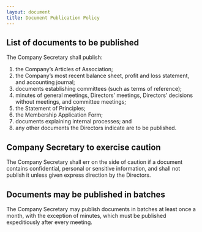 ```yaml
---
layout: document
title: Document Publication Policy
---
```


## List of documents to be published

The Company Secretary shall publish:

1. the Company’s Articles of Association;
2. the Company’s most recent balance sheet, profit and loss statement, and accounting journal;
3. documents establishing committees (such as terms of reference);
4. minutes of general meetings, Directors’ meetings, Directors’ decisions without meetings, and committee meetings;
5. the Statement of Principles;
6. the Membership Application Form;
7. documents explaining internal processes; and
8. any other documents the Directors indicate are to be published.

## Company Secretary to exercise caution

The Company Secretary shall err on the side of caution if a document contains confidential, personal or sensitive information, and shall not publish it unless given express direction by the Directors.

## Documents may be published in batches

The Company Secretary may publish documents in batches at least once a month, with the exception of minutes, which must be published expeditiously after every meeting.
